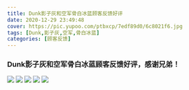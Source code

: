 ```yaml
---
title: Dunk影子灰和空军骨白冰蓝顾客反馈好评
date: 2020-12-29 23:49:48
cover: https://pic.yupoo.com/ptbxcp/7edf89d0/6c8021f6.jpg
tags: [Dunk,影子灰,空军,骨白冰蓝]
categories: [顾客反馈]
---
```


###  Dunk影子灰和空军骨白冰蓝顾客反馈好评，感谢兄弟！
![](https://pic.yupoo.com/ptbxcp/3a0fda2b/dc2c1d9b.jpg)
![](https://pic.yupoo.com/ptbxcp/5866ed91/9ca71915.jpg)
![](https://pic.yupoo.com/ptbxcp/d54aa0c0/00a1de68.jpg)
![](https://pic.yupoo.com/ptbxcp/7edf89d0/6c8021f6.jpg)
![](https://pic.yupoo.com/ptbxcp/cfc29f98/bc029e45.jpg)
